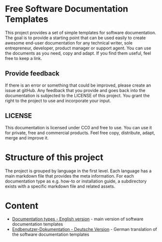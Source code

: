 # Free Software Documentation Templates
This project provides a set of simple templates for software documentation.
The goal is to provide a starting point that can be used easily to create awesome end-user documentation for any technical writer, sole entrepreneur, developer, product manager or support agent.
You can use the documents as you need, copy and adapt. If you find them useful, feel free to keep a link.

## Provide feedback
If there is an error or something that could be improved, please create an issue at gitHub.
Any feedback that you provide and goes back into the documentation is subjected to the LICENSE of this project.
You grant the right to the project to use and incorporate your input.

## LICENSE
This documentation is licensed under CC0 and free to use. 
You can use it for private, free and commercial products. 
Feel free copy, distribute, adapt, merge and improve it.

# Structure of this project
The project is grouped by language in the first level. Each language has a main markdown file that provides the meta information.
For each documentation type as e.g. how-to or installation guide, a subdirectory exists with a specific markdown file and related assets.

# Content
- [Documentation types - English version](en/index.md) - main version of software documentation templates
- [Endbenutzer-Dokumentation - Deutsche Version](de/index.md) - German translation of the software documentation templates 